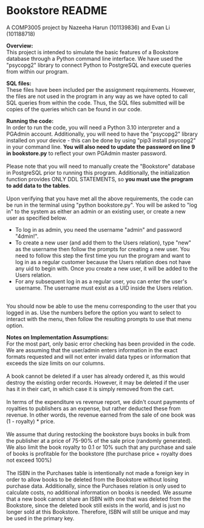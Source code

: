 # Bookstore README
A COMP3005 project by Nazeeha Harun (101139836) and Evan Li (101188718)

**Overview:**<br />
This project is intended to simulate the basic features of a Bookstore database through a Python command line interface. We have used the "psycopg2" library to connect Python to PostgreSQL and execute queries from within our program. 

**SQL files:**<br />
These files have been included per the assignment requirements. However, the files are not used in the program in any way as we have opted to call SQL queries from within the code. Thus, the SQL files submitted will be copies of the queries which can be found in our code.

**Running the code:**<br />
In order to run the code, you will need a Python 3.10 interpreter and a PGAdmin account. Additionally, you will need to have the "psycopg2" library installed on your device - this can be done by using "pip3 install psycopg2" in your command line. **You will also need to update the password on line 9 in bookstore.py** to reflect your own PGAdmin master password.<br /><br />
Please note that you will need to manually create the "Bookstore" database in PostgreSQL prior to running this program. Additionally, the initialization function provides ONLY DDL STATEMENTS, so **you must use the program to add data to the tables**.<br /><br />
Upon verifying that you have met all the above requirements, the code can be run in the terminal using "python bookstore.py". You will be asked to "log in" to the system as either an admin or an existing user, or create a new user as specified below. <br />
- To log in as admin, you need the username "admin" and password "4dmin!".<br />
- To create a new user (and add them to the Users relation), type "new" as the username then follow the prompts for creating a new user. You need to follow this step the first time you run the program and want to log in as a regular customer because the Users relation does not have any uid to begin with. Once you create a new user, it will be added to the Users relation.
- For any subsequent log in as a regular user, you can enter the user's username. The username must exist as a UID inside the Users relation.<br />

<br />You should now be able to use the menu corresponding to the user that you logged in as. Use the numbers before the option you want to select to interact with the menu, then follow the resulting prompts to use that menu option.

**Notes on Implementation Assumptions:**<br />
For the most part, only basic error checking has been provided in the code. We are assuming that the user/admin enters information in the exact formats requested and will not enter invalid data types or information that exceeds the size limits on our columns.<br /><br />
A book cannot be deleted if a user has already ordered it, as this would destroy the existing order records. However, it may be deleted if the user has it in their cart, in which case it is simply removed from the cart.<br /><br />
In terms of the expenditure vs revenue report, we didn't count payments of royalties to publishers as an expense, but rather deducted these from revenue. In other words, the revenue earned from the sale of one book was (1 - royalty) * price.<br /><br />
We assume that during restocking the bookstore buys books in bulk from the publisher at a price of 75-90% of the sale price (randomly generated). We also limit the book royalty to 0.1 or 10% such that any purchase and sale of books is profitable for the bookstore (the purchase price + royalty does not exceed 100%)<br /><br />
The ISBN in the Purchases table is intentionally not made a foreign key in order to allow books to be deleted from the Bookstore without losing purchase data. Additionally, since the Purchases relation is only used to calculate costs, no additional information on books is needed. We assume that a new book cannot share an ISBN with one that was deleted from the Bookstore, since the deleted book still exists in the world, and is just no longer sold at this Bookstore. Therefore, ISBN will still be unique and may be used in the primary key.
